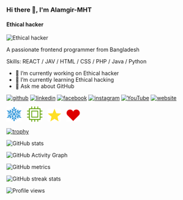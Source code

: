 ### Hi there 👋, I'm Alamgir-MHT
#### Ethical hacker
![Ethical hacker](https://scontent.fcla1-1.fna.fbcdn.net/v/t39.30808-6/312070585_227768906241521_4973879334765383064_n.jpg?stp=dst-jpg_s960x960&_nc_cat=100&ccb=1-7&_nc_sid=e3f864&_nc_eui2=AeFWBhAwVsVNIY8rzo9aX1ORKxnDmZZEAaErGcOZlkQBoTnK3hg8r2plWRbBSguT8UXdoWgdQtMAj12zaB1Jk2VT&_nc_ohc=eEJKlW5-lk8AX8_3Otv&_nc_ht=scontent.fcla1-1.fna&oh=00_AfDUlOm6mYPlDfpQwRg7sxItFSFDjfSyaqbwlou7N4AtFw&oe=63748301)

A passionate frontend programmer from Bangladesh

Skills: REACT / JAV / HTML / CSS / PHP / Java / Python

- 🔭 I’m currently working on Ethical hacker 
- 🌱 I’m currently learning Ethical hacking 
- 💬 Ask me about GitHub 


[<img src='https://cdn.jsdelivr.net/npm/simple-icons@3.0.1/icons/github.svg' alt='github' height='40'>](https://github.com/https://github.com/AlamgirMHT)  [<img src='https://cdn.jsdelivr.net/npm/simple-icons@3.0.1/icons/linkedin.svg' alt='linkedin' height='40'>](https://www.linkedin.com/in/https://www.linkedin.com/in/alamgir-hossain-396581252//)  [<img src='https://cdn.jsdelivr.net/npm/simple-icons@3.0.1/icons/facebook.svg' alt='facebook' height='40'>](https://www.facebook.com/https://www.facebook.com/AlamgirHossainHT)  [<img src='https://cdn.jsdelivr.net/npm/simple-icons@3.0.1/icons/instagram.svg' alt='instagram' height='40'>](https://www.instagram.com/https://www.instagram.com/alamgir_hossain_ht//)  [<img src='https://cdn.jsdelivr.net/npm/simple-icons@3.0.1/icons/youtube.svg' alt='YouTube' height='40'>](https://www.youtube.com/channel/https://www.youtube.com/channel/UCgkMTgKoekEh0p7KWJ2H30g)  [<img src='https://cdn.jsdelivr.net/npm/simple-icons@3.0.1/icons/icloud.svg' alt='website' height='40'>](https://alamgirmht.blogspot.com)  

<a href='https://archiveprogram.github.com/'><img src='https://raw.githubusercontent.com/acervenky/animated-github-badges/master/assets/acbadge.gif' width='40' height='40'></a> <a href='https://docs.github.com/en/developers'><img src='https://raw.githubusercontent.com/acervenky/animated-github-badges/master/assets/devbadge.gif' width='40' height='40'></a> <a href='https://stars.github.com/'><img src='https://raw.githubusercontent.com/acervenky/animated-github-badges/master/assets/starbadge.gif' width='35' height='35'></a> <a href='https://docs.github.com/en/github/supporting-the-open-source-community-with-github-sponsors'><img src='https://raw.githubusercontent.com/acervenky/animated-github-badges/master/assets/sponsorbadge.gif' width='35' height='35'></a> 

[![trophy](https://github-profile-trophy.vercel.app/?username=https://github.com/AlamgirMHT)](https://github.com/ryo-ma/github-profile-trophy)

![GitHub stats](https://github-readme-stats.vercel.app/api?username=https://github.com/AlamgirMHT&show_icons=true)  

![GitHub Activity Graph](https://activity-graph.herokuapp.com/graph?username=https://github.com/AlamgirMHT)  

![GitHub metrics](https://metrics.lecoq.io/https://github.com/AlamgirMHT)  

![GitHub streak stats](https://github-readme-streak-stats.herokuapp.com/?user=https://github.com/AlamgirMHT)  

![Profile views](https://gpvc.arturio.dev/https://github.com/AlamgirMHT)  
